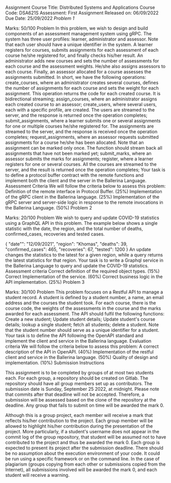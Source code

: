 Assignment
Course Title: Distributed Systems and Applications
Course Code: DSA621S
Assessment: First Assignment
Released on: 06/09/2022
Due Date: 25/09/2022
*Problem 1*

Marks: 50/100
Problem
In this problem, we wish to design and build components of an assessment management system using gRPC. The system has
three user profiles: learner, administrator and assessor. Note that each user should have a unique identifier in the system. A
learner registers for courses, submits assignments for each assessment of each course he/she registered for, and finally checks
his/her result. An administrator adds new courses and sets the number of assessments for each course and the assessment
weights. He/she also assigns assessors to each course. Finally, an assessor allocated for a course assesses the assignments
submitted.
In short, we have the following operations:
create_courses, where an administrator creates several courses, defines the number of assignments for each course and
sets the weight for each assignment. This operation returns the code for each created course. It is bidirectional
streaming;
assign_courses, where an administrator assigns each created course to an assessor;
create_users, where several users, each with a specific profile, are created. The users are streamed to the server, and the
response is returned once the operation completes;
submit_assignments, where a learner submits one or several assignments for one or multiple courses he/she registered
for. The assignments are streamed to the server, and the response is received once the operation completes;
request_assignments, where an assessor requests submitted assignments for a course he/she has been allocated. Note
that an assignment can be marked only once. The function should stream back all assignments that have not been
marked yet;
submit_marks, where an assessor submits the marks for assignments;
register, where a learner registers for one or several courses. All the courses are streamed to the server, and the result is
returned once the operation completes;
Your task is to define a protocol buffer contract with the remote functions and implement both the client and the server in the
Ballerina Language.
Assessment Criteria
We will follow the criteria below to assess this problem:
Definition of the remote interface in Protocol Buffer. (25%)
Implementation of the gRPC client in the Ballerina language. (25%)
Implementation of the gRPC server and server-side logic in response to the remote invocations in the Ballerina Language.
(50%)
Problem 2

Marks: 20/100
Problem
We wish to query and update COVID-19 statistics using a GraphQL API in this problem. The example below shows a single
statistic with the date, the region, and the total number of deaths, confirmed_cases, recoveries and tested cases.

{
"date"": "12/09/2021",
"region": "Khomas",
"deaths": 39,
"confirmed_cases": 465,
"recoveries": 67,
"tested": 1200
}
An update changes the statistics to the latest for a given region, while a query returns the latest statistics for that region.
Your task is to write a Graphql service in the Ballerina Language to query and update the COVID-19 statistics.
Assessment criteria
Correct definition of the required object types. (15%)
Correct Implementation of the service. (60%)
Correct business logic in the API implementation. (25%)
Problem 3

Marks: 30/100
Problem
This problem focuses on a Restful API to manage a student record. A student is defined by a student number, a name, an email
address and the courses the student took. For each course, there is the course code, the weights of the assessments in the
course and the marks awarded for each assessment. The API should fulfil the following functions:
Create a new student;
Update student details;
Update student's course details;
lookup a single student;
fetch all students;
delete a student.
Note that the student number should serve as a unique identifier for a student.
Your task is to define the API following the OpenAPI standard and implement the client and service in the Ballerina language.
Evaluation criteria
We will follow the criteria below to assess this problem:
A correct description of the API in OpenAPI. (40%)
Implementation of the restful client and service in the Ballerina language. (50%)
Quality of design and implementation. (10%)
Submission Instructions

This assignment is to be completed by groups of at most two students each.
For each group, a repository should be created on Gitlab. The repository should have all group members set up as
contributors.
The submission date is Sunday, September 25 2022, at midnight. Please note that commits after that deadline will not be
accepted. Therefore, a submission will be assessed based on the clone of the repository at the deadline.
Any group that fails to submit on time will be awarded the mark 0.

Although this is a group project, each member will receive a mark that reflects his/her contribution to the project. Each
group member will be allowed to highlight his/her contribution during the presentation of the project. More particularly, if
a student's username does not appear in the commit log of the group repository, that student will be assumed not to have
contributed to the project and thus be awarded the mark 0.
Each group is expected to present its project after the submission deadline.
There should be no assumption about the execution environment of your code. It could be run using a specific framework
or on the command line.
In the case of plagiarism (groups copying from each other or submissions copied from the Internet), all submissions
involved will be awarded the mark 0, and each student will receive a warning.
